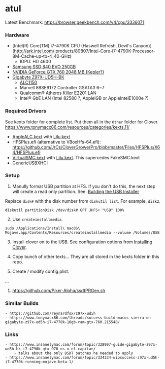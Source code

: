 # atul

Latest Benchmark: https://browser.geekbench.com/v4/cpu/3336071

### Hardware
- [Intel(R) Core(TM) i7-4790K CPU (Haswell Refresh, Devil's Canyon)](http://ark.intel.com/
products/80807/Intel-Core-i7-4790K-Processor-8M-Cache-up-to-4_40-GHz)
	- IGPU: HD 4600
- [Samsung SSD 840 EVO 250GB](http://www.samsung.com/global/business/semiconductor/minisite/SSD/global/html/ssd840evo/overview.html)
- [NVIDIA GeForce GTX 760 2048 MB (Kepler?)](http://www.geforce.com/hardware/desktop-gpus/geforce-gtx-760)
- [Gigabyte Z97X-UD5H-BK](http://www.gigabyte.com/products/product-page.aspx?pid=5378#ov)
  - [ALC1150](http://www.realtek.com.tw/products/productsView.aspx?Langid=1&PFid=28&Level=5&Conn=4&ProdID=328)
  - Marvell 88SE9172 Controller GSATA3 6~7
  - Qualcomm® Atheros Killer E2201 LAN
  - Intel® GbE LAN (Intel 82580 ?, AppleIGB or AppleIntelE1000e ?)

### Required Drivers
See kexts folder for complete list. Put them all in the `Other` folder for Clover.
https://www.tonymacx86.com/resources/categories/kexts.11/
- [AppleALC.kext](https://github.com/vit9696/AppleALC) with [Lilu.kext](https://github.com/vit9696/Lilu)
- HFSPlus.efi (alternative to VBoxHfs-64.efi): https://github.com/JrCs/CloverGrowerPro/blob/master/Files/HFSPlus/X64/HFSPlus.efi
- [VirtualSMC.kext](https://github.com/acidanthera/VirtualSMC) with [Lilu.kext](https://github.com/vit9696/Lilu). This supercedes FakeSMC.kext
- GenericUSBXHCI

### Setup

1. Manully format USB partition at HFS. If you don't do this, the next step will create a read only partition. See: [Building the USB Installer](https://www.reddit.com/r/hackintosh/comments/68p1e2/ramblings_of_a_hackintosher_a_sorta_brief_vanilla/)

Replace `disk#` with the disk number from `diskutil list`. For example, `disk2`.

```
diskutil partitionDisk /dev/disk# GPT JHFS+ "USB" 100%
```

2. Use `createinstallmedia`.
```
sudo /Applications/Install\ macOS\ Mojave.app/Contents/Resources/createinstallmedia --volume /Volumes/USB
```

3. Install clover on to the USB. See configuration options from [Installing Clover](https://hackintosh.gitbook.io/-r-hackintosh-vanilla-desktop-guide/).

6. Copy bunch of other texts... They are all stored in the kexts folder in this repo.

7. Create / modify config.plist.

...

1. https://github.com/Piker-Alpha/ssdtPRGen.sh

### Similar Builds
	- https://github.com/reynardfox/z97x-ud5h
	- https://www.tonymacx86.com/threads/success-build-macos-sierra-on-gigabyte-z97x-ud5h-i7-4770k-16gb-ram-gtx-760.215548/

### Links
	- https://www.insanelymac.com/forum/topic/328997-guide-gigabyte-z97x-ud5h-bk-i7-4790k-gtx-970-os-x-el-capitan/
		- talks about the only DSDT patches he needed to apply
	- https://www.insanelymac.com/forum/topic/334334-wipsuccess-z97x-ud5h-i7-4770k-running-mojave-beta-1/
	